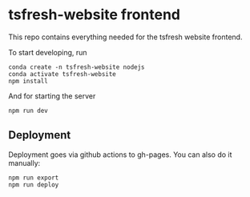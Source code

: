 # tsfresh-website frontend

This repo contains everything needed for the tsfresh website frontend.

To start developing, run

	conda create -n tsfresh-website nodejs
	conda activate tsfresh-website
	npm install

And for starting the server

	npm run dev	

## Deployment

Deployment goes via github actions to gh-pages. You can also do it manually:

	npm run export
	npm run deploy
